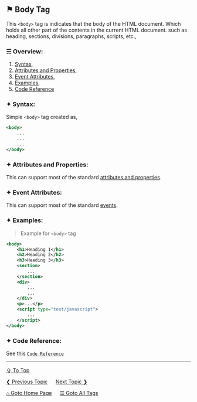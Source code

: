 ## &#9873; Body Tag
This `<body>` tag is indicates that the body of the HTML document. Which holds all other part of the contents in the current HTML document. such as heading, sections, divisions, paragraphs, scripts, etc.,

### &#9780; Overview:
1. [Syntax](#-syntax),
2. [Attributes and Properties](#-attributes-and-properties),
3. [Event Attributes](#-event-attributes),
4. [Examples](#-examples),
5. [Code Reference](#-code-reference)

### &#10022; Syntax:

Simple `<body>` tag created as, 
```xml
<body>
	...
	...
	...
</body>
```

### &#10022; Attributes and Properties:
This can support most of the standard [attributes and properties](../docs/attributes-and-properties.md).

### &#10022; Event Attributes:
This can support most of the standard [events](../docs/events.md).

### &#10022; Examples:
> Example for `<body>` tag
```xml
<body>
	<h1>Heading 1</h1>
	<h2>Heading 2</h2>
	<h3>Heading 3</h3>
	<section>
		...
	</section>
	<div>
		...
		...
	</div>
	<p>...</p>
	<script type="text/javascript">
		...
	</script>
</body>
```

### &#10022; Code Reference:
See this [`Code Reference`](../code/body-tag.html)

---
[&#8682; To Top](#-body-tag)

[&#10094; Previous Topic](./blockquote-tag.md) &emsp; [Next Topic &#10095;](./br-tag.md)

[&#8962; Goto Home Page](../README.md) &emsp; [&#9776; Goto All Tags](../all-tags.md)
